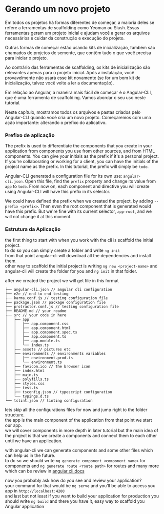 # Gerando um novo projeto

Em todos os projetos há formas diferentes de começar, a maioria deles se refere a ferramentas de scaffolding como Yeoman ou Slush. Essas ferramentas geram um projeto inicial e ajudam você a gerar os arquivos necessários e cuidar da construção e execução do projeto.

Outras formas de começar estão usando kits de inicialização, também são chamados de projetos de semente, que contêm tudo o que você precisa para iniciar o projeto.

Ao contrário das ferramentas de scaffolding, os kits de inicialização são relevantes apenas para o projeto inicial. Após a instalação, você provavelmente não usará esse kit novamente \(se for um bom kit de inicialização, talvez você volte a ler a documentação\).

Em relação ao Angular, a maneira mais fácil de começar é o Angular-CLI, que é uma ferramenta de scaffolding. Vamos abordar o seu uso neste tutorial.

Neste capítulo, mostramos todos os arquivos e pastas criados pelo Angular-CLI quando você cria um novo projeto. Começaremos com uma ação importante: alterando o prefixo do aplicativo.

### Prefixo de aplicação

The prefix is used to differentiate the components that you create in your application from components you use from other sources, and from HTML components. You can give your initials as the prefix if it's a personal project. If you're collaborating or working for a client, you can have the initials of the project name as the prefix. In this tutorial, the prefix will simply be `todo`.

Angular-CLI generated a configuration file for its own use: `angular-cli.json`. Open this file, find the `prefix` property and change its value from `app` to `todo`. From now on, each component and directive you will create using Angular-CLI will have this prefix in its selector.

We could have defined the prefix when we created the project, by adding `--prefix <prefix>`. Then even the root component that is generated would have this prefix. But we're fine with its current selector, `app-root`, and we will not change it at this moment.

### Estrutura da Aplicação

the first thing to start with when you work with the cli is scaffold the initial project.  
to do so you can simply create a folder and write `ng init`  
from that point angular-cli will download all the dependencies and install them.  
other way to scaffold the initial project is writing `ng new <project-name>` and angular-cli will create the folder for you and `ng init` in that folder.

after we created the project we will get file in this format

```
├── angular-cli.json // angular cli configuration
├── e2e // end to end testing
├── karma.conf.js // testing configuration file
├── package.json // package configuration file
├── protractor.conf.js // testing configuration file
├── README.md // your readme
├── src // your code in here
│   ├── app
│   │   ├── app.component.css
│   │   ├── app.component.html
│   │   ├── app.component.spec.ts
│   │   ├── app.component.ts
│   │   ├── app.module.ts
│   │   └── index.ts
│   ├── assets // pictures etc
│   ├── environments // environments variables
│   │   ├── environment.prod.ts
│   │   └── environment.ts
│   ├── favicon.ico // the browser icon
│   ├── index.html
│   ├── main.ts
│   ├── polyfills.ts
│   ├── styles.css
│   ├── test.ts
│   ├── tsconfig.json // typescript configuration
│   └── typings.d.ts
└── tslint.json // linting configuration
```

lets skip all the configurations files for now and jump right to the folder structure.  
the app is the main component of the application from that point we start our app.  
we will cover components in more depth in later tutorial but the main idea of the project is that we create a components and connect them to each other until we have an application.

with angular-cli we can generate components and some other files which can help us in the future.  
to do so we should write `ng generate component <component name>` for components and `ng generate route <route path>` for routes and many more which can be review in [angular cli docs](https://github.com/angular/angular-cli#generating-components-directives-pipes-and-services)

now you probably ask how do you see and review your application?  
your command for that would be `ng serve` and you'll be able to access you app in `http://localhost:4200`  
and last but not least if you want to build your application for production you should write `ng build` and there you have it, easy way to scaffold you Angular application

